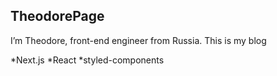 TheodorePage
-
I’m Theodore, front-end engineer from Russia.
This is my blog

*Next.js
*React
*styled-components